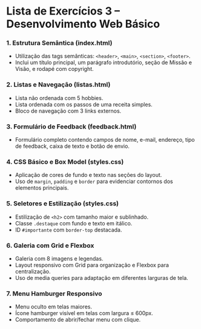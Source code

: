 # Lista de Exercícios 3 – Desenvolvimento Web Básico

### 1. Estrutura Semântica (index.html)
- Utilização das tags semânticas: `<header>`, `<main>`, `<section>`, `<footer>`.
- Inclui um título principal, um parágrafo introdutório, seção de Missão e Visão, e rodapé com copyright.

### 2. Listas e Navegação (listas.html)
- Lista não ordenada com 5 hobbies.
- Lista ordenada com os passos de uma receita simples.
- Bloco de navegação com 3 links externos.

### 3. Formulário de Feedback (feedback.html)
- Formulário completo contendo campos de nome, e-mail, endereço, tipo de feedback, caixa de texto e botão de envio.

### 4. CSS Básico e Box Model (styles.css)
- Aplicação de cores de fundo e texto nas seções do layout.
- Uso de `margin`, `padding` e `border` para evidenciar contornos dos elementos principais.

### 5. Seletores e Estilização (styles.css)
- Estilização de `<h2>` com tamanho maior e sublinhado.
- Classe `.destaque` com fundo e texto em itálico.
- ID `#importante` com `border-top` destacada.

### 6. Galeria com Grid e Flexbox
- Galeria com 8 imagens e legendas.
- Layout responsivo com Grid para organização e Flexbox para centralização.
- Uso de media queries para adaptação em diferentes larguras de tela.

### 7. Menu Hamburger Responsivo
- Menu oculto em telas maiores.
- Ícone hamburger visível em telas com largura ≤ 600px.
- Comportamento de abrir/fechar menu com clique.




